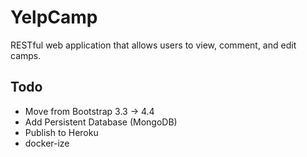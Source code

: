# YelpCamp

RESTful web application that allows users to view, comment, and edit camps.

## Todo

* Move from Bootstrap 3.3 -> 4.4
* Add Persistent Database (MongoDB)
* Publish to Heroku
* docker-ize
